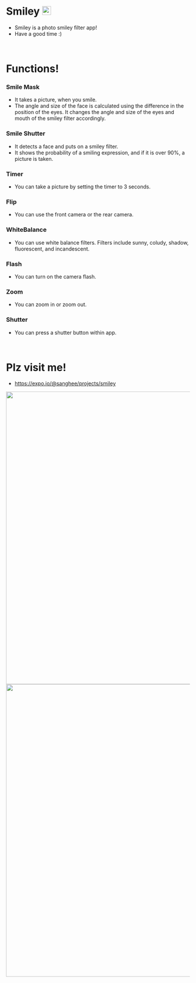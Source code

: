 # Smiley <img src="https://user-images.githubusercontent.com/61302874/118362824-40cc0380-b5cc-11eb-96ea-d3e76f9eb34b.png" width="24">

- Smiley is a photo smiley filter app!
- Have a good time :)

<br/>

# Functions!

### Smile Mask

- It takes a picture, when you smile.
- The angle and size of the face is calculated using the difference in the position of the eyes. It changes the angle and size of the eyes and mouth of the smiley filter accordingly.

### Smile Shutter

- It detects a face and puts on a smiley filter.
- It shows the probability of a smiling expression, and if it is over 90%, a picture is taken.

### Timer

- You can take a picture by setting the timer to 3 seconds.

### Flip

- You can use the front camera or the rear camera.

### WhiteBalance

- You can use white balance filters. Filters include sunny, coludy, shadow, fluorescent, and incandescent.

### Flash

- You can turn on the camera flash.

### Zoom

- You can zoom in or zoom out.

### Shutter

- You can press a shutter button within app.

<br/>

# Plz visit me!

- https://expo.io/@sanghee/projects/smiley

<img src="https://user-images.githubusercontent.com/61302874/118369597-eab48b80-b5de-11eb-8456-57c88a766a8f.png" width="800" />

<img src="https://user-images.githubusercontent.com/61302874/118370092-0e78d100-b5e1-11eb-877c-91a4a5bc4dfa.png" width="800"/>
